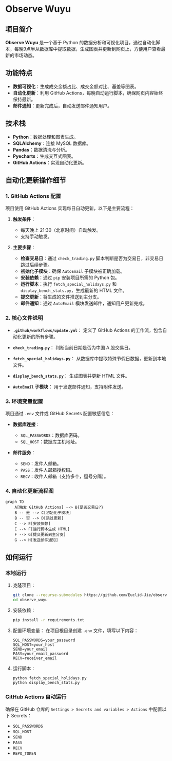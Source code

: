 # Observe Wuyu

## 项目简介

**Observe Wuyu** 是一个基于 Python 的数据分析和可视化项目，通过自动化脚本，每晚9点半从数据库中提取数据，生成图表并更新到网页上，方便用户查看最新的市场动态。

## 功能特点

- **数据可视化**：生成成交金额占比、成交金额对比、基差等图表。
- **自动化更新**：利用 GitHub Actions，每晚自动运行脚本，确保网页内容始终保持最新。
- **邮件通知**：更新完成后，自动发送邮件通知用户。

## 技术栈

- **Python**：数据处理和图表生成。
- **SQLAlchemy**：连接 MySQL 数据库。
- **Pandas**：数据清洗与分析。
- **Pyecharts**：生成交互式图表。
- **GitHub Actions**：实现自动化更新。

## 自动化更新操作细节

### 1. GitHub Actions 配置

项目使用 GitHub Actions 实现每日自动更新，以下是主要流程：

1. **触发条件**：
   - 每天晚上 21:30（北京时间）自动触发。
   - 支持手动触发。

2. **主要步骤**：
   - **检查交易日**：通过 `check_trading.py` 脚本判断是否为交易日，非交易日跳过后续步骤。
   - **初始化子模块**：确保 `AutoEmail` 子模块被正确加载。
   - **安装依赖**：通过 `pip` 安装项目所需的 Python 包。
   - **运行脚本**：执行 `fetch_special_holidays.py` 和 `display_bench_stats.py`，生成最新的 HTML 文件。
   - **提交更新**：将生成的文件推送到主分支。
   - **邮件通知**：通过 `AutoEmail` 模块发送邮件，通知用户更新完成。

### 2. 核心文件说明

- **`.github/workflows/update.yml`**：
  定义了 GitHub Actions 的工作流，包含自动化更新的所有步骤。

- **`check_trading.py`**：
  判断当前日期是否为中国 A 股交易日。

- **`fetch_special_holidays.py`**：
  从数据库中提取特殊节假日数据，更新到本地文件。

- **`display_bench_stats.py`**：
  生成图表并更新 HTML 文件。

- **`AutoEmail` 子模块**：
  用于发送邮件通知，支持附件发送。

### 3. 环境变量配置

项目通过 `.env` 文件或 GitHub Secrets 配置敏感信息：

- **数据库连接**：
  - `SQL_PASSWORDS`：数据库密码。
  - `SQL_HOST`：数据库主机地址。

- **邮件服务**：
  - `SEND`：发件人邮箱。
  - `PASS`：发件人邮箱授权码。
  - `RECV`：收件人邮箱（支持多个，逗号分隔）。

### 4. 自动化更新流程图

```mermaid
graph TD
    A[触发 GitHub Actions] --> B{是否交易日?}
    B -- 是 --> C[初始化子模块]
    B -- 否 --> D[跳过更新]
    C --> E[安装依赖]
    E --> F[运行脚本生成 HTML]
    F --> G[提交更新到主分支]
    G --> H[发送邮件通知]
```

## 如何运行

### 本地运行

1. 克隆项目：
   ```bash
   git clone --recurse-submodules https://github.com/Euclid-Jie/observe_wuyu.git
   cd observe_wuyu
   ```

2. 安装依赖：
   ```bash
   pip install -r requirements.txt
   ```

3. 配置环境变量：
   在项目根目录创建 `.env` 文件，填写以下内容：
   ```properties
   SQL_PASSWORDS=your_password
   SQL_HOST=your_host
   SEND=your_email
   PASS=your_email_password
   RECV=receiver_email
   ```

4. 运行脚本：
   ```bash
   python fetch_special_holidays.py
   python display_bench_stats.py
   ```

### GitHub Actions 自动运行

确保在 GitHub 仓库的 `Settings > Secrets and variables > Actions` 中配置以下 Secrets：

- `SQL_PASSWORDS`
- `SQL_HOST`
- `SEND`
- `PASS`
- `RECV`
- `REPO_TOKEN`
